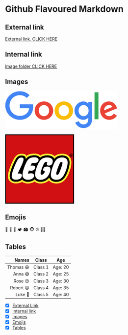 # Github Flavoured Markdown

## External link
[External link. CLICK HERE](https://help.github.com/en)

## Internal link
[Image folder CLICK HERE](./logos)

## Images
![Google](./logos/googlelogo.png) 

![Lego](./logos/lego.png) 

## Emojis

🥺 🦁 🚣 🏕️ 🏟️ 🐵 ⏰ 🧑‍🎨
 
## Tables

|Names|Class|Age|
|---:|:---:|:---:|
|Thomas 😃|Class 1|Age: 20|
|Anna 😅|Class 2|Age: 25|
|Rose 😉|Class 3|Age: 30|
|Robert 😋|Class 4|Age: 35|
|Luke 🤣|Class 5|Age: 40|




- [x] [External Link](#External-link)
- [x] [Internal link](#Internal-link)
- [x] [Images](#Images)
- [x] [Emojis](#Emojis)
- [x] [Tables](#Tables)
